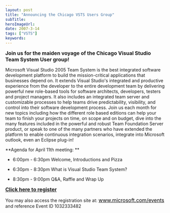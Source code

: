 ```yaml
---
layout: post 
title: "Announcing the Chicago VSTS Users Group"
subTitle: 
heroImageUrl: 
date: 2007-3-14
tags: ["VSTS"]
keywords: 
---
```


 

<span style="font-size:12pt">**Join us for the maiden voyage of the Chicago Visual Studio Team System User group!**
		</span>

Microsoft Visual Studio 2005 Team System is the best integrated software development platform to build the mission-critical applications that businesses depend on. It extends Visual Studio's integrated and productive experience from the developer to the entire development team by delivering powerful new role-based tools for software architects, developers, testers and project managers. It also includes an integrated team server and customizable processes to help teams drive predictability, visibility, and control into their software development process.  Join us each month for new topics including how the different role based editions can help your team to finish your projects on time, on scope and on budget, dive into the many features included in the powerful and robust Team Foundation Server product, or speak to one of the many partners who have extended the platform to enable continuous integration scenarios, integrate into Microsoft outlook, even an Eclipse plug-in!  <span style="font-size:12pt">
		</span>

**Agenda for April 11th meeting:
**

*   6:00pm - 6:30pm Welcome, Introductions and Pizza

*   6:30pm - 8:30pm What is Visual Studio Team System?

*   8:30pm - 9:00pm Q&A, Raffle and Wrap Up

[<span style="font-size:12pt">**Click here to register**</span>](http://msevents.microsoft.com/CUI/EventDetail.aspx?EventID=1032333482&culture=en-US)

You may also access the registration site at: [<span style="color:black; font-size:12pt">www.microsoft.com/events</span>](http://www.microsoft.com/events) and reference Event ID 1032333482